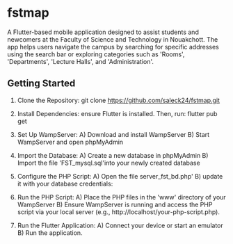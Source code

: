 # fstmap

A Flutter-based mobile application designed to assist students and newcomers at the Faculty of Science and Technology in Nouakchott. The app helps users navigate the campus by searching for specific addresses using the search bar or exploring categories such as 'Rooms', 'Departments', 'Lecture Halls', and 'Administration'.

## Getting Started

1. Clone the Repository: git clone https://github.com/saleck24/fstmap.git
   
2. Install Dependencies: ensure Flutter is installed. Then, run: flutter pub get
   
3. Set Up WampServer:
   A) Download and install WampServer
   B) Start WampServer and open phpMyAdmin
   
4. Import the Database:
   A) Create a new database in phpMyAdmin
   B) Import the file 'FST_mysql.sql'into your newly created database
   
5. Configure the PHP Script:
   A) Open the file server_fst_bd.php'
   B) update it with your database credentials:
       <?php
      $servername = "localhost";
      $username = "your_database_username";
      $password = "your_database_password";
      $dbname = "your_database_name";
      ?>
   
6. Run the PHP Script:
   A) Place the PHP files in the 'www' directory of your WampServer
   B) Ensure WampServer is running and access the PHP script via your local server (e.g., http://localhost/your-php-script.php).
   
7. Run the Flutter Application:
   A) Connect your device or start an emulator
   B) Run the application.

